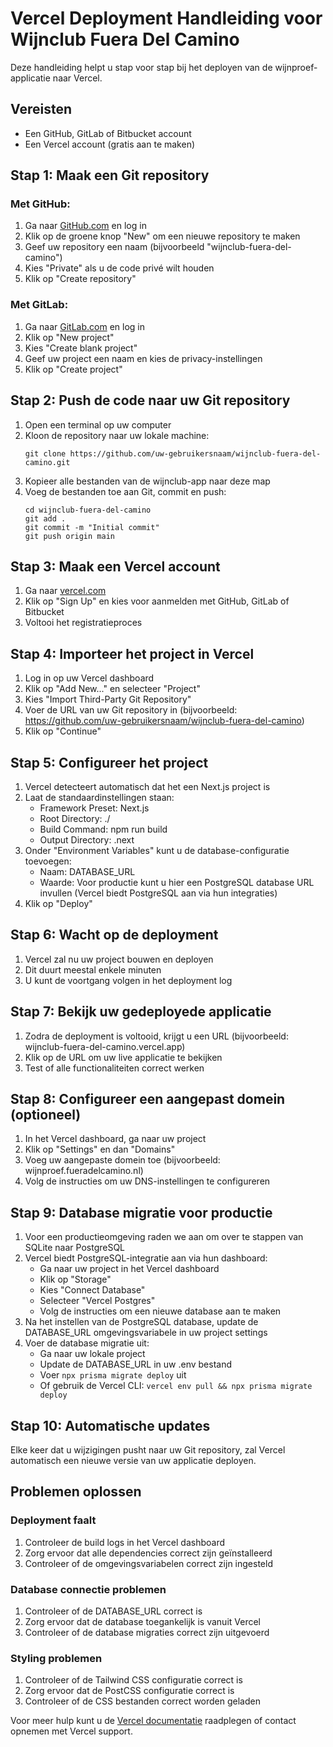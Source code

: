 # Vercel Deployment Handleiding voor Wijnclub Fuera Del Camino

Deze handleiding helpt u stap voor stap bij het deployen van de wijnproef-applicatie naar Vercel.

## Vereisten
- Een GitHub, GitLab of Bitbucket account
- Een Vercel account (gratis aan te maken)

## Stap 1: Maak een Git repository

### Met GitHub:
1. Ga naar [GitHub.com](https://github.com) en log in
2. Klik op de groene knop "New" om een nieuwe repository te maken
3. Geef uw repository een naam (bijvoorbeeld "wijnclub-fuera-del-camino")
4. Kies "Private" als u de code privé wilt houden
5. Klik op "Create repository"

### Met GitLab:
1. Ga naar [GitLab.com](https://gitlab.com) en log in
2. Klik op "New project"
3. Kies "Create blank project"
4. Geef uw project een naam en kies de privacy-instellingen
5. Klik op "Create project"

## Stap 2: Push de code naar uw Git repository

1. Open een terminal op uw computer
2. Kloon de repository naar uw lokale machine:
   ```
   git clone https://github.com/uw-gebruikersnaam/wijnclub-fuera-del-camino.git
   ```
3. Kopieer alle bestanden van de wijnclub-app naar deze map
4. Voeg de bestanden toe aan Git, commit en push:
   ```
   cd wijnclub-fuera-del-camino
   git add .
   git commit -m "Initial commit"
   git push origin main
   ```

## Stap 3: Maak een Vercel account

1. Ga naar [vercel.com](https://vercel.com)
2. Klik op "Sign Up" en kies voor aanmelden met GitHub, GitLab of Bitbucket
3. Voltooi het registratieproces

## Stap 4: Importeer het project in Vercel

1. Log in op uw Vercel dashboard
2. Klik op "Add New..." en selecteer "Project"
3. Kies "Import Third-Party Git Repository"
4. Voer de URL van uw Git repository in (bijvoorbeeld: https://github.com/uw-gebruikersnaam/wijnclub-fuera-del-camino)
5. Klik op "Continue"

## Stap 5: Configureer het project

1. Vercel detecteert automatisch dat het een Next.js project is
2. Laat de standaardinstellingen staan:
   - Framework Preset: Next.js
   - Root Directory: ./
   - Build Command: npm run build
   - Output Directory: .next
3. Onder "Environment Variables" kunt u de database-configuratie toevoegen:
   - Naam: DATABASE_URL
   - Waarde: Voor productie kunt u hier een PostgreSQL database URL invullen (Vercel biedt PostgreSQL aan via hun integraties)
4. Klik op "Deploy"

## Stap 6: Wacht op de deployment

1. Vercel zal nu uw project bouwen en deployen
2. Dit duurt meestal enkele minuten
3. U kunt de voortgang volgen in het deployment log

## Stap 7: Bekijk uw gedeployede applicatie

1. Zodra de deployment is voltooid, krijgt u een URL (bijvoorbeeld: wijnclub-fuera-del-camino.vercel.app)
2. Klik op de URL om uw live applicatie te bekijken
3. Test of alle functionaliteiten correct werken

## Stap 8: Configureer een aangepast domein (optioneel)

1. In het Vercel dashboard, ga naar uw project
2. Klik op "Settings" en dan "Domains"
3. Voeg uw aangepaste domein toe (bijvoorbeeld: wijnproef.fueradelcamino.nl)
4. Volg de instructies om uw DNS-instellingen te configureren

## Stap 9: Database migratie voor productie

1. Voor een productieomgeving raden we aan om over te stappen van SQLite naar PostgreSQL
2. Vercel biedt PostgreSQL-integratie aan via hun dashboard:
   - Ga naar uw project in het Vercel dashboard
   - Klik op "Storage"
   - Kies "Connect Database"
   - Selecteer "Vercel Postgres"
   - Volg de instructies om een nieuwe database aan te maken
3. Na het instellen van de PostgreSQL database, update de DATABASE_URL omgevingsvariabele in uw project settings
4. Voer de database migratie uit:
   - Ga naar uw lokale project
   - Update de DATABASE_URL in uw .env bestand
   - Voer `npx prisma migrate deploy` uit
   - Of gebruik de Vercel CLI: `vercel env pull && npx prisma migrate deploy`

## Stap 10: Automatische updates

Elke keer dat u wijzigingen pusht naar uw Git repository, zal Vercel automatisch een nieuwe versie van uw applicatie deployen.

## Problemen oplossen

### Deployment faalt
1. Controleer de build logs in het Vercel dashboard
2. Zorg ervoor dat alle dependencies correct zijn geïnstalleerd
3. Controleer of de omgevingsvariabelen correct zijn ingesteld

### Database connectie problemen
1. Controleer of de DATABASE_URL correct is
2. Zorg ervoor dat de database toegankelijk is vanuit Vercel
3. Controleer of de database migraties correct zijn uitgevoerd

### Styling problemen
1. Controleer of de Tailwind CSS configuratie correct is
2. Zorg ervoor dat de PostCSS configuratie correct is
3. Controleer of de CSS bestanden correct worden geladen

Voor meer hulp kunt u de [Vercel documentatie](https://vercel.com/docs) raadplegen of contact opnemen met Vercel support.
